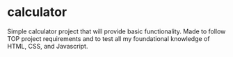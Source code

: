 # calculator

Simple calculator project that will provide basic functionality. Made to follow TOP project requirements and to test all my foundational knowledge of HTML, CSS, and Javascript. 